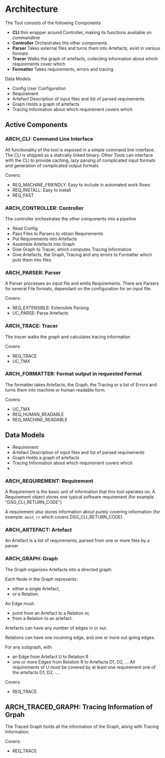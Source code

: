 # Architecture

The Tool consists of the following Components

*   **CLI** thin wrapper around Controller, making its functions available on commandline
*   **Controller** Orchestrates the other components
*   **Parser** Takes external files and turns them into Artefacts, exist in various formats
*   **Tracer** Walks the graph of artefacts, collecting information about which requirements cover which
*   **Formatter** Takes requirements, errors and tracing


Data Models
*   Config      User Configuration
*   Requirement
*   Artefact    Description of input files and list of parsed requirements
*   Graph       Holds a graph of artefacts
*   Tracing     Information about which requirement covers which


## Active Components

### ARCH_CLI: Command Line Interface

All functionality of the tool is exposed in a simple command line interface.
The CLI is shipped as a statically linked binary.
Other Tools can interface with the CLI to provide caching, lazy parsing of complicated input formats
and generation of complicated output formats

Covers:
*  REQ_MACHINE_FRIENDLY: Easy to include in automated work flows
*  REQ_INSTALL: Easy to install
*  REQ_FAST

### ARCH_CONTROLLER: Controller

The controller orchestrates the other components into a pipeline

*   Read Config
*   Pass Files to Parsers to obtain Requirements
*   Put Requirements into Artefacts
*   Assemble Artefacts into Graph
*   Give Graph to Tracer, which computes Tracing Information
*   Give Artefacts, the Graph, Tracing and any errors to Formatter which puts them into files

### ARCH_PARSER: Parser

A Parser processes an input file and emits Requirements.
There are Parsers for several File formats, dependant on the configuration for an
input file.

Covers:
*   REQ_EXTENSIBLE: Extensible Parsing
*   UC_PARSE: Parse Artefacts

### ARCH_TRACE: Tracer

The tracer walks the graph and calculates tracing information

Covers:
*   REQ_TRACE
*   UC_TMX

### ARCH_FORMATTER: Format output in requested Format

The formatter takes Artefacts, the Graph, the Tracing or a list of Errors and
turns them into machine or human readable form.

Covers:
*   UC_TMX
*   REQ_HUMAN_READABLE
*   REQ_MACHINE_READABLE

## Data Models

*   Requirement
*   Artefact    Description of input files and list of parsed requirements
*   Graph       Holds a graph of artefacts
*   Tracing     Information about which requirement covers which
*
### ARCH_REQUIREMENT: Requirement

A Requirement is the basic unit of information that this tool operates on.
A Requirement object stores one typical software requirement (for example
"DSG_CLI_RETURN_CODE")

A requirement also stores information about purely covering information
(for example: `main_rc`  which covers DSG_CLI_RETURN_CODE)

### ARCH_ARTEFACT: Artefact

An Artefact is a list of requirements, parsed from one or more files by a parser

### ARCH_GRAPH: Graph

The Graph organizes Artefacts into a directed graph:

Each Node in the Graph represents:
*   either a single Artefact,
*   or a Relation.

An Edge must:
*   point from an Artefact to a Relation or,
*   from a Relation to an artefact.

Artefacts can have any number of edges in or out.

Relations can have one incoming edge, and one or more out going edges.

For any subgraph, with
*   an Edge from Artefact U to Relation R
*   one or more Edges from Relation R to Artefacts D1, D2, ...
All requirements of U must be covered by at least one requirement one of the
artefacts D1, D2,  ....


Covers:
*   REQ_TRACE

## ARCH_TRACED_GRAPH: Tracing Information of Grpah

The Traced Graph holds all the information of the Graph, along with Tracing
Information.

Covers:
*   REQ_TRACE
